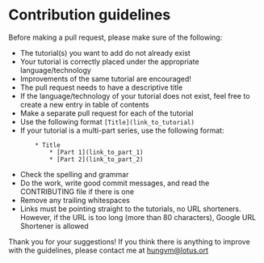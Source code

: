 # Contribution guidelines

Before making a pull request, please make sure of the following:
* The tutorial(s) you want to add do not already exist
* Your tutorial is correctly placed under the appropriate language/technology
* Improvements of the same tutorial are encouraged!
* The pull request needs to have a descriptive title
* If the language/technology of your tutorial does not exist, feel free to create a new entry in table of contents
* Make a separate pull request for each of the tutorial
* Use the following format `[Title](link_to_tutorial)`
* If your tutorial is a multi-part series, use the following format:
    ```
        * Title
            * [Part 1](link_to_part_1)
            * [Part 2](link_to_part_2)
    ```
* Check the spelling and grammar
* Do the work, write good commit messages, and read the CONTRIBUTING file if there is one
* Remove any trailing whitespaces
* Links must be pointing straight to the tutorials, no URL shorteners. However, if the URL is too long (more than 80 characters), Google URL Shortener is allowed

Thank you for your suggestions! If you think there is anything to improve with the guidelines, please contact me at <hungvm@lotus.ort>
